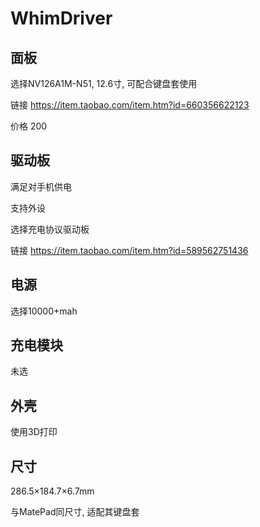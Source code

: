 # WhimDriver

## 面板

选择NV126A1M-N51, 12.6寸, 可配合键盘套使用

链接 https://item.taobao.com/item.htm?id=660356622123

价格 200

## 驱动板

满足对手机供电

支持外设

选择充电协议驱动板

链接 https://item.taobao.com/item.htm?id=589562751436

## 电源

选择10000+mah

## 充电模块

未选

## 外壳

使用3D打印

## 尺寸

286.5×184.7×6.7mm

与MatePad同尺寸, 适配其键盘套
